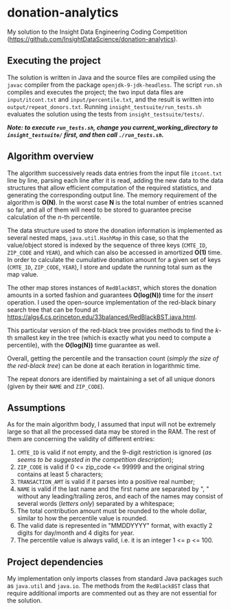 # donation-analytics
My solution to the Insight Data Engineering Coding Competition (https://github.com/InsightDataScience/donation-analytics).

## Executing the project
The solution is written in Java and the source files are compiled using the `javac` compiler from the package `openjdk-9-jdk-headless`.
The script `run.sh` compiles and executes the project; the two input data files are `input/itcont.txt` and `input/percentile.txt`, and the result is written into `output/repeat_donors.txt`. Running `insight_testsuite/run_tests.sh` evaluates the solution using the tests from `insight_testsuite/tests/`.

***Note: to execute `run_tests.sh`, change you current_working_directory to `insight_testsuite/` first, and then call `./run_tests.sh`.***


## Algorithm overview
The algorithm successively reads data entries from the input file `itcont.txt` line by line, parsing each line after it is read, adding the new data to the data structures that allow efficient computation of the required statistics, and generating the corresponding output line. The memory requirement of the algorithm is **O(N)**. In the worst case **N** is the total number of entries scanned so far, and all of them will need to be stored to guarantee precise calculation of the *n*-th percentile.

The data structure used to store the donation information is implemented as several nested maps, `java.util.HashMap` in this case, so that the value/object stored is indexed by the sequence of three keys (`CMTE_ID`, `ZIP_CODE` and `YEAR`), and which can also be accessed in amortized **O(1)** time.
In order to calculate the cumulative donation amount for a given set of keys (`CMTE_ID`, `ZIP_CODE`, `YEAR`), I store and update the running total sum as the map value.


The other map stores instances of `RedBlackBST`, which stores the donation amounts in a sorted fashion and guarantees **O(log(N))** time for the *insert* operation.
I used the open-source implementation of the red-black binary search tree that can be found at https://algs4.cs.princeton.edu/33balanced/RedBlackBST.java.html.

This particular version of the red-black tree provides methods to find the *k*-th smallest key in the tree (which is exactly what you need to compute a percentile), with the **O(log(N))** time guarantee as well.

Overall, getting the percentile and the transaction count (*simply the size of the red-black tree*) can be done at each iteration in logarithmic time.

The repeat donors are identified by maintaining a set of all unique donors (given by their `NAME` and `ZIP_CODE`).


## Assumptions
As for the main algorithm body, I assumed that input will not be extremely large so that all the processed data may be stored in the RAM.
The rest of them are concerning the validity of different entries:

1. `CMTE_ID` is valid if not empty, and the 9-digit restriction is ignored (*as seems to be suggested in the competition description*);
2. `ZIP_CODE` is valid if 0 <= zip_code <= 99999 and the original string contains at least 5 characters;
3. `TRANSACTION_AMT` is valid if it parses into a positive real number;
4. `NAME` is valid if the last name and the first name are separated by ", " without any leading/trailing zeros, and each of the names may consist of several words (*letters only*) separated by a whitespace;
5. The total contribution amount must be rounded to the whole dollar, similar to how the percentile value is rounded.
6. The valid date is represented in "MMDDYYYY" format, with exactly 2 digits for day/month and 4 digits for year.
7. The percentile value is always valid, i.e. it is an integer 1 <= p <= 100.

## Project dependencies
My implementation only imports classes from standard Java packages such as `java.util` and `java.io`. The methods from the `RedBlackBST` class that require additional imports are commented out as they are not essential for the solution.
